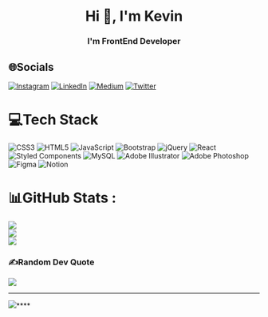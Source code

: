 <h1 align="center">Hi 👋, I'm Kevin</h1>
<h3 align="center">I'm FrontEnd Developer </h3>

## 🌐Socials 
[![Instagram](https://img.shields.io/badge/Instagram-%23E4405F.svg?logo=Instagram&logoColor=white)](https://instagram.com/ux.majo) [![LinkedIn](https://img.shields.io/badge/LinkedIn-%230077B5.svg?logo=linkedin&logoColor=white)](https://linkedin.com/in/paskuvan) [![Medium](https://img.shields.io/badge/Medium-12100E?logo=medium&logoColor=white)](https://medium.com/@majopaskuvan) [![Twitter](https://img.shields.io/badge/Twitter-%231DA1F2.svg?logo=Twitter&logoColor=white)](https://twitter.com/paskuvan) 

# 💻Tech Stack
![CSS3](https://img.shields.io/badge/css3-%231572B6.svg?style=for-the-badge&logo=css3&logoColor=white) ![HTML5](https://img.shields.io/badge/html5-%23E34F26.svg?style=for-the-badge&logo=html5&logoColor=white) ![JavaScript](https://img.shields.io/badge/javascript-%23323330.svg?style=for-the-badge&logo=javascript&logoColor=%23F7DF1E) ![Bootstrap](https://img.shields.io/badge/bootstrap-%23563D7C.svg?style=for-the-badge&logo=bootstrap&logoColor=white) ![jQuery](https://img.shields.io/badge/jquery-%230769AD.svg?style=for-the-badge&logo=jquery&logoColor=white) ![React](https://img.shields.io/badge/react-%2320232a.svg?style=for-the-badge&logo=react&logoColor=%2361DAFB) ![Styled Components](https://img.shields.io/badge/styled--components-DB7093?style=for-the-badge&logo=styled-components&logoColor=white) ![MySQL](https://img.shields.io/badge/mysql-%2300f.svg?style=for-the-badge&logo=mysql&logoColor=white) ![Adobe Illustrator](https://img.shields.io/badge/adobeillustrator-%23FF9A00.svg?style=for-the-badge&logo=adobeillustrator&logoColor=white) ![Adobe Photoshop](https://img.shields.io/badge/adobephotoshop-%2331A8FF.svg?style=for-the-badge&logo=adobephotoshop&logoColor=white) ![Figma](https://img.shields.io/badge/figma-%23F24E1E.svg?style=for-the-badge&logo=figma&logoColor=white) ![Notion](https://img.shields.io/badge/Notion-%23000000.svg?style=for-the-badge&logo=notion&logoColor=white)
# 📊GitHub Stats :
![](https://github-readme-stats.vercel.app/api?username=kascencio&theme=radical&hide_border=true&include_all_commits=true&count_private=false)<br/>
![](https://github-readme-streak-stats.herokuapp.com/?user=paskuvan&theme=radical&hide_border=true)<br/>
![](https://github-readme-stats.vercel.app/api/top-langs/?username=kascencio&theme=radical&hide_border=true&include_all_commits=true&count_private=false&layout=compact)

### ✍Random Dev Quote
![](https://quotes-github-readme.vercel.app/api?type=horizontal&theme=radical)



---
[![](https://visitcount.itsvg.in/api?id=kascencio&icon=0&color=0)](https://visitcount.itsvg.in)****
